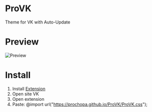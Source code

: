# ProVK
Theme for VK with Auto-Update

# Preview
![Preview](https://prochopa.github.io/ProVK/ProVK.png)

# Install
1. Install [Extension](https://chromewebstore.google.com/detail/user-css/okpjlejfhacmgjkmknjhadmkdbcldfcb)
2. Open site VK
3. Open extension
4. Paste: @import url("https://prochopa.github.io/ProVK/ProVK.css");
